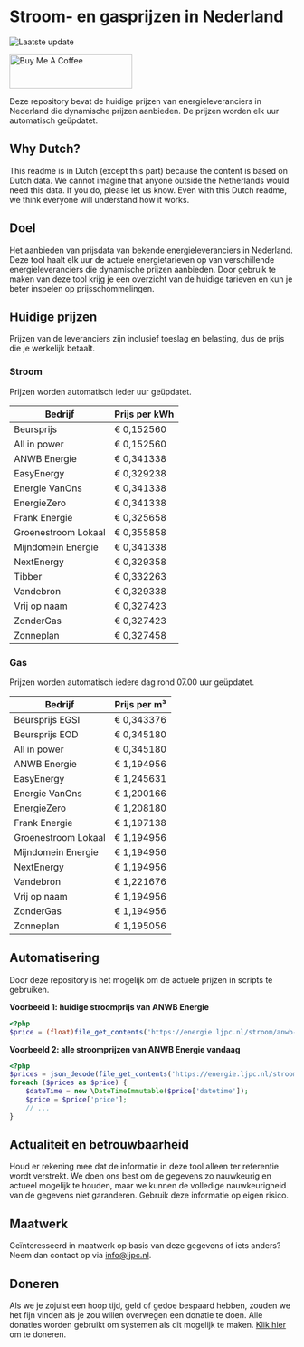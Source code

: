 # Stroom- en gasprijzen in Nederland

![Laatste update](https://img.shields.io/badge/laatste%20update-2025--05--09%2020%3A00%20CET-brightgreen)

<a href="https://www.buymeacoffee.com/Lars-" target="_blank"><img src="https://cdn.buymeacoffee.com/buttons/v2/default-orange.png" alt="Buy Me A Coffee" height="60" style="height: 60px !important;width: 217px !important;" ></a>

Deze repository bevat de huidige prijzen van energieleveranciers in Nederland die dynamische prijzen aanbieden. De prijzen worden elk uur automatisch geüpdatet.

## Why Dutch?

This readme is in Dutch (except this part) because the content is based on Dutch data. We cannot imagine that anyone outside the Netherlands would need this data. If you do, please let us know. Even with this Dutch readme, we think
everyone will understand how it works.

## Doel

Het aanbieden van prijsdata van bekende energieleveranciers in Nederland. Deze tool haalt elk uur de actuele energietarieven op van verschillende energieleveranciers die dynamische prijzen aanbieden. Door gebruik te maken van deze tool
krijg je een overzicht van de huidige tarieven en kun je beter inspelen op prijsschommelingen.

## Huidige prijzen

Prijzen van de leveranciers zijn inclusief toeslag en belasting, dus de prijs die je werkelijk betaalt.

### Stroom

Prijzen worden automatisch ieder uur geüpdatet.

 Bedrijf | Prijs per kWh 
---------|---------------
Beursprijs | € 0,152560
All in power | € 0,152560
ANWB Energie | € 0,341338
EasyEnergy | € 0,329238
Energie VanOns | € 0,341338
EnergieZero | € 0,341338
Frank Energie | € 0,325658
Groenestroom Lokaal | € 0,355858
Mijndomein Energie | € 0,341338
NextEnergy | € 0,329358
Tibber | € 0,332263
Vandebron | € 0,329338
Vrij op naam | € 0,327423
ZonderGas | € 0,327423
Zonneplan | € 0,327458


### Gas

Prijzen worden automatisch iedere dag rond 07.00 uur geüpdatet.

 Bedrijf | Prijs per m³ 
---------|--------------
Beursprijs EGSI | € 0,343376
Beursprijs EOD | € 0,345180
All in power | € 0,345180
ANWB Energie | € 1,194956
EasyEnergy | € 1,245631
Energie VanOns | € 1,200166
EnergieZero | € 1,208180
Frank Energie | € 1,197138
Groenestroom Lokaal | € 1,194956
Mijndomein Energie | € 1,194956
NextEnergy | € 1,194956
Vandebron | € 1,221676
Vrij op naam | € 1,194956
ZonderGas | € 1,194956
Zonneplan | € 1,195056


## Automatisering

Door deze repository is het mogelijk om de actuele prijzen in scripts te gebruiken.

**Voorbeeld 1: huidige stroomprijs van ANWB Energie**

```php
<?php
$price = (float)file_get_contents('https://energie.ljpc.nl/stroom/anwb-energie-nu.txt');

```

**Voorbeeld 2: alle stroomprijzen van ANWB Energie vandaag**

```php
<?php
$prices = json_decode(file_get_contents('https://energie.ljpc.nl/stroom/all-in-power-vandaag.json'),true);
foreach ($prices as $price) {
    $dateTime = new \DateTimeImmutable($price['datetime']);
    $price = $price['price'];
    // ...
}
```

## Actualiteit en betrouwbaarheid

Houd er rekening mee dat de informatie in deze tool alleen ter referentie wordt verstrekt. We doen ons best om de gegevens zo nauwkeurig en actueel mogelijk te houden, maar we kunnen de volledige nauwkeurigheid van de gegevens niet
garanderen. Gebruik deze informatie op eigen risico.

## Maatwerk

Geïnteresseerd in maatwerk op basis van deze gegevens of iets anders? Neem dan contact op
via [info@ljpc.nl](mailto:info@ljpc.nl?subject=Energie%20prijzen).

## Doneren

Als we je zojuist een hoop tijd, geld of gedoe bespaard hebben, zouden we het fijn vinden als je zou willen overwegen een
donatie te doen. Alle donaties worden gebruikt om systemen als dit mogelijk te
maken. [Klik hier](https://www.buymeacoffee.com/Lars-) om te doneren.
